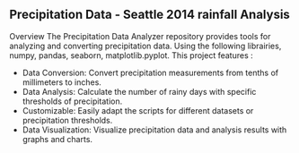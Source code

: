 ## Precipitation Data - Seattle 2014 rainfall Analysis

Overview
The Precipitation Data Analyzer repository provides tools for analyzing and converting precipitation data. Using the following librairies, numpy, pandas, seaborn, matplotlib.pyplot. This project features :

- Data Conversion: Convert precipitation measurements from tenths of millimeters to inches.
- Data Analysis: Calculate the number of rainy days with specific thresholds of precipitation.
- Customizable: Easily adapt the scripts for different datasets or precipitation thresholds.
- Data Visualization: Visualize precipitation data and analysis results with graphs and charts.
